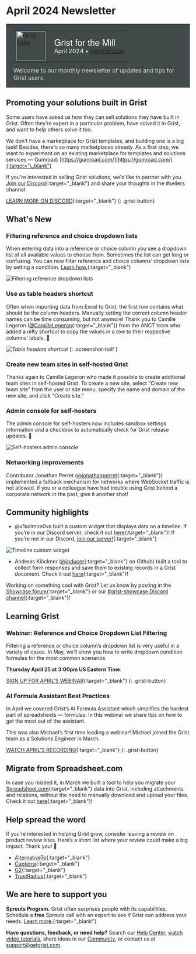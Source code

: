 # April 2024 Newsletter

<style>
  /* restore some poorly overridden defaults */
  .newsletter-header .table {
    background-color: initial;
    border: initial;
  }
  .newsletter-header .table > tbody > tr > td {
    padding: initial;
    border: initial;
    vertical-align: initial;
  }
  .newsletter-header img.header-img {
    padding: initial;
    max-width: initial;
    display: initial;
    padding: initial;
    line-height: initial;
    background-color: initial;
    border: initial;
    border-radius: initial;
    margin: initial;
  }

  /* copy newsletter styles, with a prefix for sufficient specificity */
  .newsletter-header .header {
    border: none;
    padding: 0;
    margin: 0;
  }
  .newsletter-header table > tbody > tr > td.header-image {
    width: 80px;
    padding-right: 16px;
  }
  .newsletter-header table > tbody > tr > td.header-text {
    background-color: #42494B;
    padding: 16px 20px;
  }
  .newsletter-header table.header-top {
    border: none;
    padding: 0;
    margin: 0;
    width: 100%;
  }
  .header-title {
    font-family: Helvetica Neue, Helvetica, Arial, sans-serif;
    font-size: 24px;
    line-height: 28px;
    color: #FFFFFF;
  }
  .header-month {
    color: #FFFFFF;
  }
  .header-welcome {
    margin-top: 12px;
    color: #FFFFFF;
  }
  .newsletter-summary {
    background-color: #e3fff5;
    margin: 0;
    padding: 10px;
  }
  .newsletter-summary-header {
    text-align: center;
    padding-bottom: 10px;
    border-bottom: 1px solid lightgrey;
  }
  .newsletter-summary ul {
    padding-left: 20px;
  }
  .newsletter-summary li {
    margin-bottom: 10px;
  }
  .newsletter-summary li p {
    margin: 0px
  }
</style>
<div class="newsletter-header">
<table class="header" cellpadding="0" cellspacing="0" border="0"><tr>
  <td class="header-text">
    <table class="header-top"><tr>
      <td class="header-image">
        <a href="https://www.getgrist.com">
          <img class="header-img" src="/images/newsletters/grist-labs.png" width="80" height="80" alt="Grist Labs" border="0">
        </a>
      </td>
      <td class="header-top-text">
        <div class="header-title">Grist for the Mill</div>
        <div class="header-month">April 2024
          &#8226; <a href="https://www.getgrist.com/">getgrist.com</a></div>
      </td>
    </tr></table>
    <div class="header-welcome" style="color: #e0e0e0;">
      Welcome to our monthly newsletter of updates and tips for Grist users.
    </div>
  </td>
</tr></table>
</div>

## Promoting your solutions built in Grist

Some users have asked us how they can sell solutions they have built in Grist. Often they’re expert in a particular problem, have solved it in Grist, and want to help others solve it too.

We don't have a marketplace for Grist templates, and building one is a big task! Besides, there's so many marketplaces already. As a first step, we want to experiment on an existing marketplace for templates and solutions services — Gumroad: [https://gumroad.com/](https://gumroad.com/){:target="\_blank"}

If you're interested in selling Grist solutions, we'd like to partner with you. [Join our Discord](https://discord.gg/MYKpYQ3fbP){:target="\_blank"} and share your thoughts in the #sellers channel.

[LEARN MORE ON DISCORD](https://discord.gg/MYKpYQ3fbP){:target="\_blank"}
{: .grist-button}

## What's New

### Filtering reference and choice dropdown lists

When entering data into a reference or choice column you see a dropdown list of all available values to choose from. Sometimes the list can get long or confusing. You can now filter reference and choice columns’ dropdown lists by setting a condition. [Learn how.](https://support.getgrist.com/col-refs/#filtering-reference-choices-in-dropdown){:target="\_blank"}

![Filtering reference dropdown lists](../images/newsletters/2024-04/reference-list-filtering.png)

### Use as table headers shortcut

Often when importing data from Excel to Grist, the first row contains what should be the column headers. Manually setting the correct column header names can be time consuming, but not anymore! Thank you to Camille Legeron ([@CamilleLegeron](https://github.com/CamilleLegeron){:target="\_blank"}) from the ANCT team who added a nifty shortcut to copy the values in a row to their respective columns’ labels. 🤩

*![Table headers shortcut](../images/newsletters/2024-04/table-headers-shortcut.png)*
{: .screenshot-half }

### Create new team sites in self-hosted Grist

Thanks again to Camille Legeron who made it possible to create additional team sites in self-hosted Grist. To create a new site, select “Create new team site” from the user or site menu, specify the name and domain of the new site, and click “Create site.”

### Admin console for self-hosters

The admin console for self-hosters now includes sandbox settings information and a checkbox to automatically check for Grist release updates. 🎉

![Self-hosters admin console](../images/newsletters/2024-04/admin-console.png)

### Networking improvements

Contributor Jonathan Perret ([@jonathanperret](https://github.com/jonathanperret){:target="\_blank"}) implemented a fallback mechanism for networks where WebSocket traffic is not allowed. If you or a colleague have had trouble using Grist behind a corporate network in the past, give it another shot!

## Community highlights

* @v1adimirn0va built a custom widget that displays data on a timeline. If you’re in our Discord server, check it out [here](https://discord.com/channels/1176642613022044301/1176646309223075860/1233770982955684063){:target="\_blank"}!
If you’re not in our Discord, [join our server!](https://discord.gg/MYKpYQ3fbP){:target="\_blank"}

![Timeline custom widget](../images/newsletters/2024-04/timeline-widget.png)

* Andreas Klöckner ([@inducer](https://github.com/inducer){:target="\_blank"} on Github) built a tool to collect form responses and save them to existing records in a Grist document. Check it out [here](https://community.getgrist.com/t/grist-fill-form-fill-forms-with-existing-rows/4678/1){:target="\_blank"}!

Working on something cool with Grist? Let us know by posting in the [Showcase forum](https://community.getgrist.com/c/showcase/8){:target="\_blank"} or our [#grist-showcase Discord channel](https://discord.gg/MYKpYQ3fbP){:target="\_blank"}!

## Learning Grist

### Webinar: Reference and Choice Dropdown List Filtering

Filtering a reference or choice column’s dropdown list is very useful in a variety of cases. In May, we’ll show you how to write dropdown condition formulas for the most common scenarios.

**Thursday April 25 at 3:00pm US Eastern Time.**

[SIGN UP FOR APRIL'S WEBINAR](https://www.getgrist.com/webinars/reference-filtering-grist-webinar/?utm_source=support-newsletter&utm_medium=internal&utm_campaign=build-webinar&utm_term=may-2024){:target="\_blank"}
{: .grist-button}

### AI Formula Assistant Best Practices

In April we covered Grist’s AI Formula Assistant which simplifies the hardest part of spreadsheets — formulas. In this webinar we share tips on how to get the most out of the assistant.

This was also Michael’s first time leading a webinar! Michael joined the Grist team as a Solutions Engineer in March. 

[WATCH APRIL'S RECORDING](https://www.getgrist.com/webinars/ai-formula-assistant-best-practices/){:target="\_blank"}
{: .grist-button}

## Migrate from Spreadsheet.com

In case you missed it, in March we built a tool to help you migrate your [Spreadsheet.com](https://www.spreadsheet.com/){:target="\_blank"} data into Grist, including attachments and relations, without the need to manually download and upload your files. Check it out [here](https://public.getgrist.com/qYMSk6bdsLF6/Migrate-from-Spreadsheetcom/){:target="\_blank"}!

## Help spread the word
If you’re interested in helping Grist grow, consider leaving a review on product review sites. Here’s a short list where your review could make a big impact. Thank you! 🙏

* [AlternativeTo](https://alternativeto.net/software/grist/about/){:target="\_blank"}
* [Capterra](https://www.capterra.com/p/232821/Grist/){:target="\_blank"}
* [G2](https://www.g2.com/products/grist){:target="\_blank"}
* [TrustRadius](https://www.trustradius.com/products/grist/){:target="\_blank"}

## We are here to support you

**Sprouts Program.** Grist often surprises people with its capabilities. Schedule a **free** Sprouts call with an expert to see if Grist can address your needs. [Learn more.](https://www.getgrist.com/sprouts-program/){:target="\_blank"}

**Have questions, feedback, or need help?** Search our [Help Center](../index.md), [watch video
tutorials](https://www.youtube.com/channel/UCx0ioQrrC-bIrkmZ7ZULr0g/playlists), share ideas in our
[Community](https://community.getgrist.com), or contact us at <support@getgrist.com>.